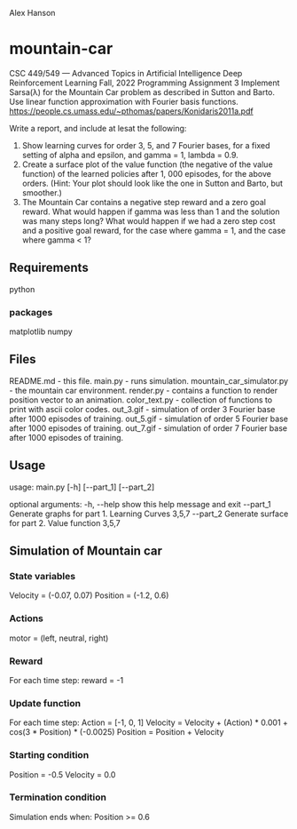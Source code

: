 Alex Hanson


# mountain-car

CSC 449/549 — Advanced Topics in Artificial Intelligence
Deep Reinforcement Learning
Fall, 2022
Programming Assignment 3
Implement Sarsa(λ) for the Mountain Car problem as described in Sutton and Barto. Use linear
function approximation with Fourier basis functions.
https://people.cs.umass.edu/~pthomas/papers/Konidaris2011a.pdf

Write a report, and include at lesat the following:
1. Show learning curves for order 3, 5, and 7 Fourier bases, for a fixed setting of alpha and epsilon, and
gamma = 1, lambda = 0.9.
2. Create a surface plot of the value function (the negative of the value function) of the learned
policies after 1, 000 episodes, for the above orders. (Hint: Your plot should look like the one
in Sutton and Barto, but smoother.)
3. The Mountain Car contains a negative step reward and a zero goal reward. What would
happen if gamma was less than 1 and the solution was many steps long? What would happen if
we had a zero step cost and a positive goal reward, for the case where gamma = 1, and the case
where gamma < 1?

## Requirements
python

### packages
matplotlib
numpy


## Files
README.md - this file.
main.py - runs simulation.
mountain_car_simulator.py - the mountain car environment.
render.py - contains a function to render position vector to an animation.
color_text.py - collection of functions to print with ascii color codes.
out_3.gif - simulation of order 3 Fourier base after 1000 episodes of training.
out_5.gif - simulation of order 5 Fourier base after 1000 episodes of training.
out_7.gif - simulation of order 7 Fourier base after 1000 episodes of training.


## Usage
usage: main.py [-h] [--part_1] [--part_2]

optional arguments:
  -h, --help  show this help message and exit
  --part_1    Generate graphs for part 1. Learning Curves 3,5,7
  --part_2    Generate surface for part 2. Value function 3,5,7



## Simulation of Mountain car
### State variables
Velocity = (-0.07, 0.07)
Position = (-1.2, 0.6)
### Actions
motor = (left, neutral, right)
### Reward
For each time step:
reward = -1
### Update function
For each time step:
Action = [-1, 0, 1]
Velocity = Velocity + (Action) * 0.001 + cos(3 * Position) * (-0.0025)
Position = Position + Velocity
### Starting condition
Position = -0.5
Velocity = 0.0
### Termination condition
Simulation ends when:
Position >= 0.6
